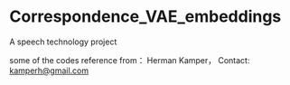 # Correspondence_VAE_embeddings

A speech technology project

some of the codes reference from： Herman Kamper， Contact: kamperh@gmail.com
